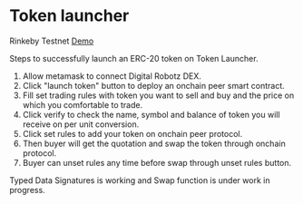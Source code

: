 # Token launcher

Rinkeby Testnet [Demo](https://imabdullahjan.github.io/token-launcher/)

Steps to successfully launch an ERC-20 token on Token Launcher.

1. Allow metamask to connect Digital Robotz DEX.
2. Click "launch token" button to deploy an onchain peer smart contract.
3. Fill set trading rules with token you want to sell and buy and the price on which you comfortable to trade.
4. Click verify to check the name, symbol and balance of token you will receive on per unit conversion.
5. Click set rules to add your token on onchain peer protocol.
6. Then buyer will get the quotation and swap the token through onchain protocol.
7. Buyer can unset rules any time before swap through unset rules button.

Typed Data Signatures is working and Swap function is under work in progress.
